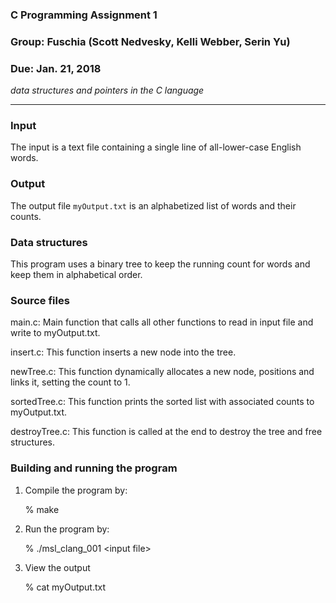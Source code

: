 ### C Programming Assignment 1
### Group: Fuschia (Scott Nedvesky, Kelli Webber, Serin Yu) 
### Due: Jan. 21, 2018

_data structures and pointers in the C language_

* * * 

### Input

The input is a text file containing a single line of
all-lower-case English words. 


### Output

The output file `myOutput.txt` is an alphabetized list of words and 
their counts.


### Data structures

This program uses a binary tree to keep the running count for words and
keep them in alphabetical order. 


### Source files

main.c:	Main function that calls all other functions to read in input 
file and write to myOutput.txt.	
					
insert.c: This function inserts a new node into the tree.
	   			  	
newTree.c: This function dynamically allocates a new node, positions 
and links it, setting the count to 1.
	   			   	
sortedTree.c: This function prints the sorted list with associated 
counts to myOutput.txt.
	   		
destroyTree.c: This function is called at the end to destroy the tree 
and free structures.


### Building and running the program

1. Compile the program by:

	% make

2. Run the program by:

	% ./msl_clang_001 &lt;input file&gt; 
   
3. View the output

	% cat myOutput.txt
